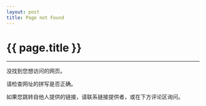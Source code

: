 ```yaml
---
layout: post
title: Page not Found
---
```


<div id="title-banner" class="written">
  <h1>{{ page.title }}</h1>
  <hr>
</div>
  <p>没找到您想访问的网页。</p>
  <p>请检查网址的拼写是否正确。</p>
  <p>如果您跳转自他人提供的链接，请联系链接提供者，或在下方评论区询问。</p>
